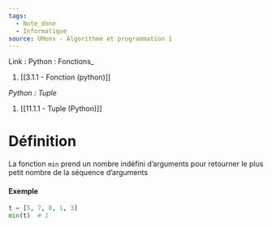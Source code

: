 ```yaml
---
tags:
  - Note_done
  - Informatique
source: UMons - Algorithme et programmation 1
---
```


Link :
Python : Fonctions_
1. [[3.1.1 - Fonction (python)]]

_Python : Tuple_
1. [[11.1.1 - Tuple (Python)]]

# Définition
La fonction `min` prend un nombre indéfini d’arguments pour retourner le plus petit nombre de la séquence d’arguments 

#### Exemple
```python 
t = [5, 7, 8, 1, 3]
min(t)  # 1
```
